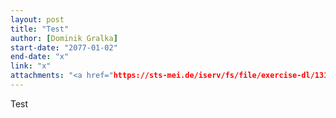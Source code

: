 ```yaml
---
layout: post
title: "Test"
author: [Dominik Gralka]
start-date: "2077-01-02"
end-date: "x"
link: "x"
attachments: "<a href="https://sts-mei.de/iserv/fs/file/exercise-dl/1317/Arbeitsblatt%20Migration%20Histories.pdf">https://sts-mei.de/iserv/fs/file/exercise-dl/1317/Arbeitsblatt%20Migration%20Histories.pdf</a>, <a href="https://sts-mei.de/iserv/fs/file/exercise-dl/1317/Arbeitsblatt%20Migration%20Histories.pdf">https://sts-mei.de/iserv/fs/file/exercise-dl/1317/Arbeitsblatt%20Migration%20Histories.pdf</a>, <a href="https://sts-mei.de/iserv/fs/file/exercise-dl/1317/Arbeitsblatt%20Migration%20Histories.pdf">https://sts-mei.de/iserv/fs/file/exercise-dl/1317/Arbeitsblatt%20Migration%20Histories.pdf</a>, "
---
```

Test
